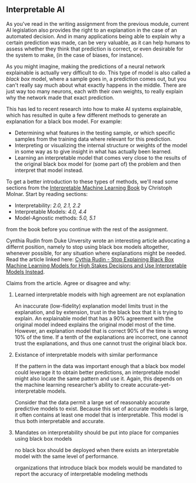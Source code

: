 
## Interpretable AI

As you've read in the writing assignment from the previous module, current AI
legislation also provides the right to an explanation in the case of an
automated decision. And in many applications being able to explain why a
certain prediction was made, can be very valuable, as it can help humans to
assess whether they think that prediction is correct, or even desirable for the
system to make, (in the case of biases, for instance).

As you might imagine, making the predictions of a neural network explainable is
actually very difficult to do. This type of model is also called a *black box*
model, where a sample goes in, a prediction comes out, but you can't really say
much about what exactly happens in the middle. There are just way too many
neurons, each with their own weights, to really explain why the network made
that exact prediction.

This has led to recent research into how to make AI systems explainable, which
has resulted in quite a few different methods to generate an explanation for a
black box model. For example:

* Determining what features in the testing sample, or which specific samples
from the training data where relevant for this prediction.
* Interpreting or visualizing the internal structure or weights of the model in
some way as to give insight in what has actually been learned.
* Learning an interpretable model that comes very close to the results of 
the original black box model for (some part of) the problem and then interpret
that model instead.

To get a better introduction to these types of methods, we'll read some
sections from the
[Interpretable Machine Learning Book](https://christophm.github.io/interpretable-ml-book/)
by Christoph Molnar. Start by reading sections:

* Interpretability: *2.0, 2.1, 2.2*
* Interpretable Models: *4.0, 4.4*
* Model-Agnostic methods: *5.0, 5.1*

from the book before you continue with the rest of the assignment.

Cynthia Rudin from Duke Unversity wrote an interesting article advocating a
differnt position, namely to stop using black box models altogether, whenever
possible, for any situation where explanations might be needed. Read the
article linked here:
[Cythia Rudin - Stop Explaining Black Box Machine Learning Models for High Stakes Decisions and Use Interpretable Models Instead](https://arxiv.org/abs/1811.10154).


Claims from the article. Agree or disagree and why:

1. Learned interpretable models with high agreement are not explanation
	
	An inaccurate (low-fidelity) explanation model limits trust in the explanation, and by extension, trust in the
	black box that it is trying to explain. An explainable model that has a 90% agreement with the original model
	indeed explains the original model most of the time. However, an explanation model that is correct 90% of the
	time is wrong 10% of the time. If a tenth of the explanations are incorrect, one cannot trust the explanations, and
	thus one cannot trust the original black box.


2. Existance of interpretable models with similar performance

	If the pattern in the data was important
	enough that a black box model could leverage it to obtain better predictions, an interpretable model might also
	locate the same pattern and use it. Again, this depends on the machine learning researcher’s ability to create
	accurate-yet-interpretable models.


	Consider that the data permit a large set of reasonably accurate
	predictive models to exist. Because this set of accurate models is large, it often contains at least one model that
	is interpretable. This model is thus both interpretable and accurate.


3. Mandates on interpretability should be put into place for companies using black box models

	no black box should be deployed when there exists an interpretable model with the same level of performance.

	organizations that introduce black box models would be mandated to report the accuracy of interpretable modeling methods
